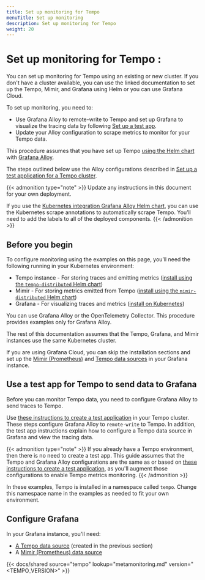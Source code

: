 ```yaml
---
title: Set up monitoring for Tempo
menuTitle: Set up monitoring
description: Set up monitoring for Tempo
weight: 20
---
```


# Set up monitoring for Tempo :

You can set up monitoring for Tempo using an existing or new cluster.
If you don't have a cluster available, you can use the linked documentation to set up the Tempo, Mimir, and Grafana using Helm or you can use Grafana Cloud.

To set up monitoring, you need to:

* Use Grafana Alloy to remote-write to Tempo and set up Grafana to visualize the tracing data by following [Set up a test app](https://grafana.com/docs/tempo/<TEMPO_VERSION>/setup/set-up-test-app/).
* Update your Alloy configuration to scrape metrics to monitor for your Tempo data.

This procedure assumes that you have set up Tempo [using the Helm chart](https://grafana.com/docs/tempo/<TEMPO_VERSION>/setup/helm-chart/) with [Grafana Alloy](https://grafana.com/docs/alloy/<TEMPO_VERSION>/set-up/install/).

The steps outlined below use the Alloy configurations described in [Set up a test application for a Tempo cluster](https://grafana.com/docs/tempo/<TEMPO_VERSION>/setup/set-up-test-app/).

{{< admonition type="note" >}}
Update any instructions in this document for your own deployment.

If you use the [Kubernetes integration Grafana Alloy Helm chart](https://grafana.com/docs/alloy/<ALLOY_VERSION>/set-up/install/kubernetes/), you can use the Kubernetes scrape annotations to automatically scrape Tempo.
You’ll need to add the labels to all of the deployed components.
{{< /admonition >}}

## Before you begin

To configure monitoring using the examples on this page, you’ll need the following running in your Kubernetes environment:

* Tempo instance - For storing traces and emitting metrics ([install using the `tempo-distributed` Helm chart](https://grafana.com/docs/tempo/<TEMPO_VERSION>/setup/helm-chart/))
* Mimir - For storing metrics emitted from Tempo ([install using the `mimir-distributed` Helm chart](https://grafana.com/docs/helm-charts/mimir-distributed/latest/get-started-helm-charts/))
* Grafana - For visualizing traces and metrics ([install on Kubernetes](https://grafana.com/docs/grafana/<GRAFANA_VERSION>/setup-grafana/installation/kubernetes/#deploy-grafana-oss-on-kubernetes))

You can use Grafana Alloy or the OpenTelemetry Collector. This procedure provides examples only for Grafana Alloy.

The rest of this documentation assumes that the Tempo, Grafana, and Mimir instances use the same Kubernetes cluster.

If you are using Grafana Cloud, you can skip the installation sections and set up the [Mimir (Prometheus)](https://grafana.com/docs/grafana-cloud/connect-externally-hosted/data-sources/prometheus/) and [Tempo data sources](https://grafana.com/docs/grafana-cloud/connect-externally-hosted/data-sources/tempo/) in your Grafana instance.

## Use a test app for Tempo to send data to Grafana

Before you can monitor Tempo data, you need to configure Grafana Alloy to send traces to Tempo.

Use [these instructions to create a test application](https://grafana.com/docs/tempo/latest/setup/set-up-test-app/) in your Tempo cluster.
These steps configure Grafana Alloy to `remote-write` to Tempo.
In addition, the test app instructions explain how to configure a Tempo data source in Grafana and view the tracing data.

{{< admonition type="note" >}}
If you already have a Tempo environment, then there is no need to create a test app.
This guide assumes that the Tempo and Grafana Alloy configurations are the same as or based on [these instructions to create a test application](https://grafana.com/docs/tempo/latest/setup/set-up-test-app/), as you'll augment those configurations to enable Tempo metrics monitoring.
{{< /admonition >}}

In these examples, Tempo is installed in a namespace called `tempo`.
Change this namespace name in the examples as needed to fit your own environment.

## Configure Grafana

In your Grafana instance, you'll need:

* [A Tempo data source](https://grafana.com/docs/grafana/<GRAFANA_VERSION>/datasources/tempo/configure-tempo-data-source/) (created in the previous section)
* A [Mimir (Prometheus) data source](https://grafana.com/docs/grafana/<GRAFANA_VERSION>/datasources/prometheus/)


{{< docs/shared source="tempo" lookup="metamonitoring.md" version="<TEMPO_VERSION>" >}}
